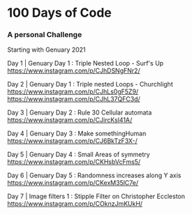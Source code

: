 # 100 Days of Code
### A personal Challenge

Starting with Genuary 2021

Day 1 | Genuary Day 1 : Triple Nested Loop - Surf's Up
https://www.instagram.com/p/CJhDSNgFNr2/

Day 2 | Genuary Day 1 : Triple nested Loops - Churchlight
https://www.instagram.com/p/CJhLs0gF5Z9/
https://www.instagram.com/p/CJhL37QFC3d/

Day 3 | Genuary Day 2 : Rule 30 Cellular automata
https://www.instagram.com/p/CJircKsl41A/

Day 4 | Genuary Day 3 : Make somethingHuman
https://www.instagram.com/p/CJ6BkTzF3X-/

Day 5 | Genuary Day 4 : Small Areas of symmetry
https://www.instagram.com/p/CKHsbVcFms5/

Day 6 | Genuary Day 5 : Randomness increases along Y axis
https://www.instagram.com/p/CKexM35lC7e/

Day 7 | Image filters 1 : Stipple Filter on Christopher Eccleston
https://www.instagram.com/p/COknzJmKUkH/

